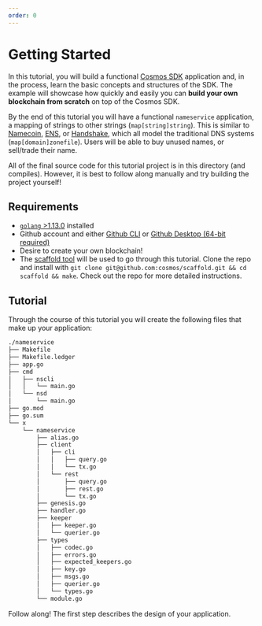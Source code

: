 ```yaml
---
order: 0
---
```


# Getting Started

In this tutorial, you will build a functional [Cosmos SDK](https://github.com/cosmos/cosmos-sdk/) application and, in the process, learn the basic concepts and structures of the SDK. The example will showcase how quickly and easily you can **build your own blockchain from scratch** on top of the Cosmos SDK.

By the end of this tutorial you will have a functional `nameservice` application, a mapping of strings to other strings (`map[string]string`). This is similar to [Namecoin](https://namecoin.org/), [ENS](https://ens.domains/), or [Handshake](https://handshake.org/), which all model the traditional DNS systems (`map[domain]zonefile`). Users will be able to buy unused names, or sell/trade their name.

All of the final source code for this tutorial project is in this directory (and compiles). However, it is best to follow along manually and try building the project yourself!

## Requirements

- [`golang` >1.13.0](https://golang.org/doc/install) installed
- Github account and either [Github CLI](https://hub.github.com/) or [Github Desktop (64-bit required)](https://help.github.com/en/desktop/getting-started-with-github-desktop/installing-github-desktop)
- Desire to create your own blockchain!
- The [scaffold tool](https://github.com/cosmos/scaffold) will be used to go through this tutorial. Clone the repo and install with `git clone git@github.com:cosmos/scaffold.git && cd scaffold && make`. Check out the repo for more detailed instructions.

## Tutorial

Through the course of this tutorial you will create the following files that make up your application:

```bash
./nameservice
├── Makefile
├── Makefile.ledger
├── app.go
├── cmd
│   ├── nscli
│   │   └── main.go
│   └── nsd
│       └── main.go
├── go.mod
├── go.sum
└── x
    └── nameservice
        ├── alias.go
        ├── client
        │   ├── cli
        │   │   ├── query.go
        │   │   └── tx.go
        │   └── rest
        │       ├── query.go
        │       ├── rest.go
        │       └── tx.go
        ├── genesis.go
        ├── handler.go
        ├── keeper
        │   ├── keeper.go
        │   └── querier.go
        ├── types
        │   ├── codec.go
        │   ├── errors.go
        │   ├── expected_keepers.go
        │   ├── key.go
        │   ├── msgs.go
        │   ├── querier.go
        │   └── types.go
        └── module.go
```

Follow along! The first step describes the design of your application.
